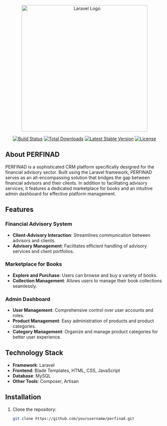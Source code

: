 <p align="center"><a href="https://laravel.com" target="_blank"><img src="https://raw.githubusercontent.com/laravel/art/master/logo-lockup/5%20SVG/2%20CMYK/1%20Full%20Color/laravel-logolockup-cmyk-red.svg" width="400" alt="Laravel Logo"></a></p>

<p align="center">
<a href="https://github.com/yourusername/perfinad/actions"><img src="https://github.com/yourusername/perfinad/workflows/tests/badge.svg" alt="Build Status"></a>
<a href="https://packagist.org/packages/yourusername/perfinad"><img src="https://img.shields.io/packagist/dt/yourusername/perfinad" alt="Total Downloads"></a>
<a href="https://packagist.org/packages/yourusername/perfinad"><img src="https://img.shields.io/packagist/v/yourusername/perfinad" alt="Latest Stable Version"></a>
<a href="https://packagist.org/packages/yourusername/perfinad"><img src="https://img.shields.io/packagist/l/yourusername/perfinad" alt="License"></a>
</p>

## About PERFINAD

PERFINAD is a sophisticated CRM platform specifically designed for the financial advisory sector. Built using the Laravel framework, PERFINAD serves as an all-encompassing solution that bridges the gap between financial advisors and their clients. In addition to facilitating advisory services, it features a dedicated marketplace for books and an intuitive admin dashboard for effective platform management.

## Features

### Financial Advisory System
- **Client-Advisory Interaction**: Streamlines communication between advisors and clients.
- **Advisory Management**: Facilitates efficient handling of advisory services and client portfolios.

### Marketplace for Books
- **Explore and Purchase**: Users can browse and buy a variety of books.
- **Collection Management**: Allows users to manage their book collections seamlessly.

### Admin Dashboard
- **User Management**: Comprehensive control over user accounts and roles.
- **Product Management**: Easy administration of products and product categories.
- **Category Management**: Organize and manage product categories for better user experience.

## Technology Stack
- **Framework**: Laravel
- **Frontend**: Blade Templates, HTML, CSS, JavaScript
- **Database**: MySQL
- **Other Tools**: Composer, Artisan

## Installation

1. Clone the repository:
   ```sh
   git clone https://github.com/yourusername/perfinad.git
